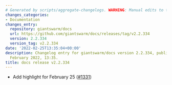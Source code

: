 ```yaml
---
# Generated by scripts/aggregate-changelogs. WARNING: Manual edits to this files will be overwritten.
changes_categories:
- Documentation
changes_entry:
  repository: giantswarm/docs
  url: https://github.com/giantswarm/docs/releases/tag/v2.2.334
  version: 2.2.334
  version_tag: v2.2.334
date: '2022-02-25T13:35:04+00:00'
description: Changelog entry for giantswarm/docs version 2.2.334, published on 25
  February 2022, 13:35.
title: docs release v2.2.334
---
```


- Add highlight for February 25 ([#1331](https://github.com/giantswarm/docs/pull/1331))
